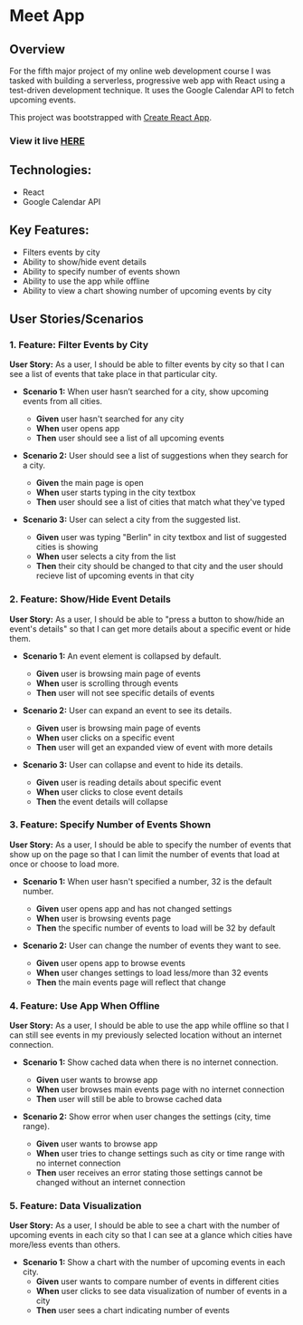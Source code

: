# Meet App

## Overview

For the fifth major project of my online web development course I was tasked with building a serverless, progressive web app with React using a test-driven development technique. It uses the Google Calendar API to fetch upcoming events.

This project was bootstrapped with [Create React App](https://github.com/facebook/create-react-app).

### View it live [HERE](https://rrigs.github.io/meet-app/)

## Technologies:

- React
- Google Calendar API

## Key Features:

- Filters events by city
- Ability to show/hide event details
- Ability to specify number of events shown
- Ability to use the app while offline
- Ability to view a chart showing number of upcoming events by city

## User Stories/Scenarios

### **1. Feature: Filter Events by City**

**User Story:** As a user, I should be able to filter events by city so that I can see a list of events that take place in that particular city.

- **Scenario 1:** When user hasn’t searched for a city, show upcoming events from all cities.

  - **Given** user hasn't searched for any city
  - **When** user opens app
  - **Then** user should see a list of all upcoming events

- **Scenario 2:** User should see a list of suggestions when they search for a city.

  - **Given** the main page is open
  - **When** user starts typing in the city textbox
  - **Then** user should see a list of cities that match what they've typed

- **Scenario 3:** User can select a city from the suggested list.
  - **Given** user was typing "Berlin" in city textbox and list of suggested cities is showing
  - **When** user selects a city from the list
  - **Then** their city should be changed to that city and the user should recieve list of upcoming events in that city

### **2. Feature: Show/Hide Event Details**

**User Story:** As a user, I should be able to "press a button to show/hide an event's details" so that I can get more details about a specific event or hide them.

- **Scenario 1:** An event element is collapsed by default.

  - **Given** user is browsing main page of events
  - **When** user is scrolling through events
  - **Then** user will not see specific details of events

- **Scenario 2:** User can expand an event to see its details.

  - **Given** user is browsing main page of events
  - **When** user clicks on a specific event
  - **Then** user will get an expanded view of event with more details

- **Scenario 3:** User can collapse and event to hide its details.
  - **Given** user is reading details about specific event
  - **When** user clicks to close event details
  - **Then** the event details will collapse

### **3. Feature: Specify Number of Events Shown**

**User Story:** As a user, I should be able to specify the number of events that show up on the page so that I can limit the number of events that load at once or choose to load more.

- **Scenario 1:** When user hasn't specified a number, 32 is the default number.

  - **Given** user opens app and has not changed settings
  - **When** user is browsing events page
  - **Then** the specific number of events to load will be 32 by default

- **Scenario 2:** User can change the number of events they want to see.
  - **Given** user opens app to browse events
  - **When** user changes settings to load less/more than 32 events
  - **Then** the main events page will reflect that change

### **4. Feature: Use App When Offline**

**User Story:** As a user, I should be able to use the app while offline so that I can still see events in my previously selected location without an internet connection.

- **Scenario 1:** Show cached data when there is no internet connection.

  - **Given** user wants to browse app
  - **When** user browses main events page with no internet connection
  - **Then** user will still be able to browse cached data

- **Scenario 2:** Show error when user changes the settings (city, time range).
  - **Given** user wants to browse app
  - **When** user tries to change settings such as city or time range with no internet connection
  - **Then** user receives an error stating those settings cannot be changed without an internet connection

### **5. Feature: Data Visualization**

**User Story:** As a user, I should be able to see a chart with the number of upcoming events in each city so that I can see at a glance which cities have more/less events than others.

- **Scenario 1:** Show a chart with the number of upcoming events in each city.
  - **Given** user wants to compare number of events in different cities
  - **When** user clicks to see data visualization of number of events in a city
  - **Then** user sees a chart indicating number of events
